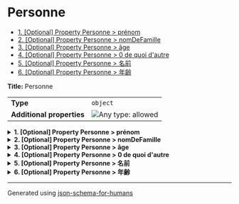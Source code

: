 # Personne

- [1. [Optional] Property Personne > prénom](#prénom)
- [2. [Optional] Property Personne > nomDeFamille](#nomDeFamille)
- [3. [Optional] Property Personne > âge](#âge)
- [4. [Optional] Property Personne > 0 de quoi d'autre](#0_de_quoi_dautre)
- [5. [Optional] Property Personne > 名前](#名前)
- [6. [Optional] Property Personne > 年齢](#年齢)

**Title:** Personne

|                           |                                                                             |
| ------------------------- | --------------------------------------------------------------------------- |
| **Type**                  | `object`                                                                    |
| **Additional properties** | ![Any type: allowed](https://img.shields.io/badge/Any%20type-allowed-green) |

<details>
<summary>
<strong> <a name="prénom"></a>1. [Optional] Property Personne > prénom</strong>  

</summary>
<blockquote>

|          |          |
| -------- | -------- |
| **Type** | `string` |

**Description:** Le prénom de la personne.

</blockquote>
</details>

<details>
<summary>
<strong> <a name="nomDeFamille"></a>2. [Optional] Property Personne > nomDeFamille</strong>  

</summary>
<blockquote>

|          |          |
| -------- | -------- |
| **Type** | `string` |

**Description:** Le nom de famille de la personne.

</blockquote>
</details>

<details>
<summary>
<strong> <a name="âge"></a>3. [Optional] Property Personne > âge</strong>  

</summary>
<blockquote>

|          |           |
| -------- | --------- |
| **Type** | `integer` |

**Description:** L'âge en années qui doit être plus grand ou égal à 0.

| Restrictions |        |
| ------------ | ------ |
| **Minimum**  | &ge; 0 |

</blockquote>
</details>

<details>
<summary>
<strong> <a name="0_de_quoi_dautre"></a>4. [Optional] Property Personne > 0 de quoi d'autre</strong>  

</summary>
<blockquote>

|          |          |
| -------- | -------- |
| **Type** | `string` |

**Examples:** 

```json
"🖖"
```
```json
"صباح الخير"
```
```json
"你好"
```

</blockquote>
</details>

<details>
<summary>
<strong> <a name="名前"></a>5. [Optional] Property Personne > 名前</strong>  

</summary>
<blockquote>

|          |          |
| -------- | -------- |
| **Type** | `string` |

**Description:** 顧客の名前

</blockquote>
</details>

<details>
<summary>
<strong> <a name="年齢"></a>6. [Optional] Property Personne > 年齢</strong>  

</summary>
<blockquote>

|          |           |
| -------- | --------- |
| **Type** | `integer` |

**Description:** 顧客の年齢

</blockquote>
</details>

----------------------------------------------------------------------------------------------------------------------------
Generated using [json-schema-for-humans](https://github.com/coveooss/json-schema-for-humans)